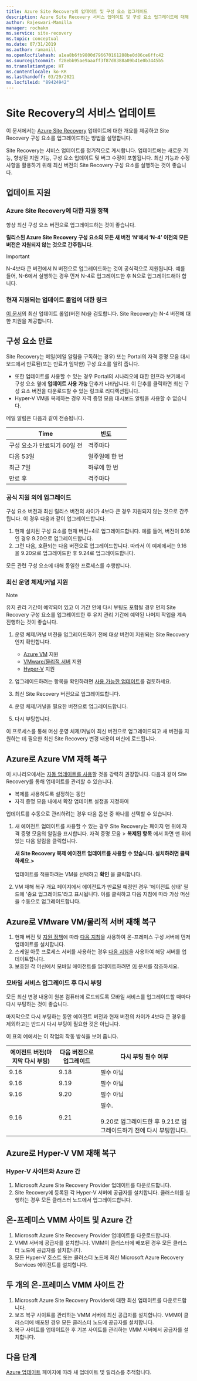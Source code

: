 ```yaml
---
title: Azure Site Recovery의 업데이트 및 구성 요소 업그레이드
description: Azure Site Recovery 서비스 업데이트 및 구성 요소 업그레이드에 대해 대략적으로 설명합니다.
author: Rajeswari-Mamilla
manager: rochakm
ms.service: site-recovery
ms.topic: conceptual
ms.date: 07/31/2019
ms.author: ramamill
ms.openlocfilehash: a1ea8b6fb9800d796670161288be0d86ce6ffc42
ms.sourcegitcommit: f28ebb95ae9aaaff3f87d8388a09b41e0b3445b5
ms.translationtype: HT
ms.contentlocale: ko-KR
ms.lasthandoff: 03/29/2021
ms.locfileid: "89424942"
---
```

# <a name="service-updates-in-site-recovery"></a>Site Recovery의 서비스 업데이트

이 문서에서는 [Azure Site Recovery](site-recovery-overview.md) 업데이트에 대한 개요를 제공하고 Site Recovery 구성 요소를 업그레이드하는 방법을 설명합니다.

Site Recovery는 서비스 업데이트를 정기적으로 게시합니다. 업데이트에는 새로운 기능, 향상된 지원 기능, 구성 요소 업데이트 및 버그 수정이 포함됩니다. 최신 기능과 수정 사항을 활용하기 위해 최신 버전의 Site Recovery 구성 요소를 실행하는 것이 좋습니다. 
 
 
## <a name="updates-support"></a>업데이트 지원

### <a name="support-statement-for-azure-site-recovery"></a>Azure Site Recovery에 대한 지원 정책

항상 최신 구성 요소 버전으로 업그레이드하는 것이 좋습니다.

**릴리스된 Azure Site Recovery 구성 요소의 모든 새 버전 ‘N’에서 ‘N-4’ 이전의 모든 버전은 지원되지 않는 것으로 간주됩니다**. 

> [!IMPORTANT]
> N-4보다 큰 버전에서 N 버전으로 업그레이드하는 것이 공식적으로 지원됩니다. 예를 들어, N-6에서 실행하는 경우 먼저 N-4로 업그레이드한 후 N으로 업그레이드해야 합니다.


### <a name="links-to-currently-supported-update-rollups"></a>현재 지원되는 업데이트 롤업에 대한 링크

 [이 문서](site-recovery-whats-new.md)의 최신 업데이트 롤업(버전 N)을 검토합니다. Site Recovery는 N-4 버전에 대한 지원을 제공합니다.



## <a name="component-expiry"></a>구성 요소 만료

Site Recovery는 메일(메일 알림을 구독하는 경우) 또는 Portal의 자격 증명 모음 대시보드에서 만료된(또는 만료가 임박한) 구성 요소를 알려 줍니다.

- 또한 업데이트를 사용할 수 있는 경우 Portal의 시나리오에 대한 인프라 보기에서 구성 요소 옆에 **업데이트 사용 가능** 단추가 나타납니다. 이 단추를 클릭하면 최신 구성 요소 버전을 다운로드할 수 있는 링크로 리디렉션됩니다.
-  Hyper-V VM을 복제하는 경우 자격 증명 모음 대시보드 알림을 사용할 수 없습니다. 

메일 알림은 다음과 같이 전송됩니다.

**Time** | **빈도**
--- | ---
구성 요소가 만료되기 60일 전 | 격주마다
다음 53일 | 일주일에 한 번
최근 7일 | 하루에 한 번
만료 후 | 격주마다


### <a name="upgrading-outside-official-support"></a>공식 지원 외에 업그레이드

구성 요소 버전과 최신 릴리스 버전의 차이가 4보다 큰 경우 지원되지 않는 것으로 간주됩니다. 이 경우 다음과 같이 업그레이드합니다. 

1. 현재 설치된 구성 요소를 현재 버전+4로 업그레이드합니다. 예를 들어, 버전이 9.16인 경우 9.20으로 업그레이드합니다.
2. 그런 다음, 호환되는 다음 버전으로 업그레이드합니다. 따라서 이 예제에서는 9.16을 9.20으로 업그레이드한 후 9.24로 업그레이드합니다. 

모든 관련 구성 요소에 대해 동일한 프로세스를 수행합니다.

### <a name="support-for-latest-operating-systemskernels"></a>최신 운영 체제/커널 지원

> [!NOTE]
> 유지 관리 기간이 예약되어 있고 이 기간 안에 다시 부팅도 포함될 경우 먼저 Site Recovery 구성 요소를 업그레이드한 후 유지 관리 기간에 예약된 나머지 작업을 계속 진행하는 것이 좋습니다.

1. 운영 체제/커널 버전을 업그레이드하기 전에 대상 버전이 지원되는 Site Recovery인지 확인합니다. 

    - [Azure VM](azure-to-azure-support-matrix.md#replicated-machine-operating-systems) 지원
    - [VMware/물리적 서버](vmware-physical-azure-support-matrix.md#replicated-machines) 지원
    - [Hyper-V](hyper-v-azure-support-matrix.md#replicated-vms) 지원
2. 업그레이드하려는 항목을 확인하려면 [사용 가능한 업데이트](site-recovery-whats-new.md)를 검토하세요.
3. 최신 Site Recovery 버전으로 업그레이드합니다.
4. 운영 체제/커널을 필요한 버전으로 업그레이드합니다.
5. 다시 부팅합니다.


이 프로세스를 통해 머신 운영 체제/커널이 최신 버전으로 업그레이드되고 새 버전을 지원하는 데 필요한 최신 Site Recovery 변경 내용이 머신에 로드됩니다.

## <a name="azure-vm-disaster-recovery-to-azure"></a>Azure로 Azure VM 재해 복구

이 시나리오에서는 [자동 업데이트를 사용](azure-to-azure-autoupdate.md)할 것을 강력히 권장합니다. 다음과 같이 Site Recovery를 통해 업데이트를 관리할 수 있습니다.

- 복제를 사용하도록 설정하는 동안
- 자격 증명 모음 내에서 확장 업데이트 설정을 지정하여

업데이트를 수동으로 관리하려는 경우 다음 옵션 중 하나를 선택할 수 있습니다.

1. 새 에이전트 업데이트를 사용할 수 있는 경우 Site Recovery는 페이지 맨 위에 자격 증명 모음의 알림을 표시합니다. 자격 증명 모음 > **복제된 항목** 에서 화면 맨 위에 있는 다음 알림을 클릭합니다. 
    
    **새 Site Recovery 복제 에이전트 업데이트를 사용할 수 있습니다. 설치하려면 클릭하세요.>** <br/><br/>업데이트를 적용하려는 VM을 선택하고 **확인** 을 클릭합니다.

2. VM 재해 복구 개요 페이지에서 에이전트가 만료될 예정인 경우 '에이전트 상태' 필드에 '중요 업그레이드'라고 표시됩니다. 이를 클릭하고 다음 지침에 따라 가상 머신을 수동으로 업그레이드합니다.

## <a name="vmware-vmphysical-server-disaster-recovery-to-azure"></a>Azure로 VMware VM/물리적 서버 재해 복구

1. 현재 버전 및 [지원 정책](#support-statement-for-azure-site-recovery)에 따라 [다음 지침](vmware-azure-deploy-configuration-server.md#upgrade-the-configuration-server)을 사용하여 온-프레미스 구성 서버에 먼저 업데이트를 설치합니다. 
2. 스케일 아웃 프로세스 서버를 사용하는 경우 [다음 지침](vmware-azure-manage-process-server.md#upgrade-a-process-server)을 사용하여 해당 서버를 업데이트합니다.
3. 보호된 각 머신에서 모바일 에이전트를 업데이트하려면 [이](vmware-physical-manage-mobility-service.md#update-mobility-service-from-azure-portal) 문서를 참조하세요.

### <a name="reboot-after-mobility-service-upgrade"></a>모바일 서비스 업그레이드 후 다시 부팅

모든 최신 변경 내용이 원본 컴퓨터에 로드되도록 모바일 서비스를 업그레이드할 때마다 다시 부팅하는 것이 좋습니다.

마지막으로 다시 부팅하는 동안 에이전트 버전과 현재 버전의 차이가 4보다 큰 경우를 제외하고는 반드시 다시 부팅이 필요한 것은 아닙니다.

이 표의 예에서는 이 작업의 작동 방식을 보여 줍니다.

|**에이전트 버전(마지막 다시 부팅)** | **다음 버전으로 업그레이드** | **다시 부팅 필수 여부**|
|---------|---------|---------|
|9.16 |  9.18 | 필수 아님|
|9.16 | 9.19 | 필수 아님|
| 9.16 | 9.20 | 필수 아님
 | 9.16 | 9.21 | 필수.<br/><br/> 9\.20로 업그레이드한 후 9.21로 업그레이드하기 전에 다시 부팅합니다.

## <a name="hyper-v-vm-disaster-recovery-to-azure"></a>Azure로 Hyper-V VM 재해 복구

### <a name="between-a-hyper-v-site-and-azure"></a>Hyper-V 사이트와 Azure 간

1. Microsoft Azure Site Recovery Provider 업데이트를 다운로드합니다.
2. Site Recovery에 등록된 각 Hyper-V 서버에 공급자를 설치합니다. 클러스터를 실행하는 경우 모든 클러스터 노드에서 업그레이드합니다.


## <a name="between-an-on-premises-vmm-site-and-azure"></a>온-프레미스 VMM 사이트 및 Azure 간
1. Microsoft Azure Site Recovery Provider 업데이트를 다운로드합니다.
2. VMM 서버에 공급자를 설치합니다. VMM이 클러스터에 배포된 경우 모든 클러스터 노드에 공급자를 설치합니다.
3. 모든 Hyper-V 호스트 또는 클러스터 노드에 최신 Microsoft Azure Recovery Services 에이전트를 설치합니다.


## <a name="between-two-on-premises-vmm-sites"></a>두 개의 온-프레미스 VMM 사이트 간
1. Microsoft Azure Site Recovery Provider에 대한 최신 업데이트를 다운로드합니다.
2. 보조 복구 사이트를 관리하는 VMM 서버에 최신 공급자를 설치합니다. VMM이 클러스터에 배포된 경우 모든 클러스터 노드에 공급자를 설치합니다.
3. 복구 사이트를 업데이트한 후 기본 사이트를 관리하는 VMM 서버에서 공급자를 설치합니다.

## <a name="next-steps"></a>다음 단계

[Azure 업데이트](https://azure.microsoft.com/updates/?product=site-recovery) 페이지에 따라 새 업데이트 및 릴리스를 추적합니다.

